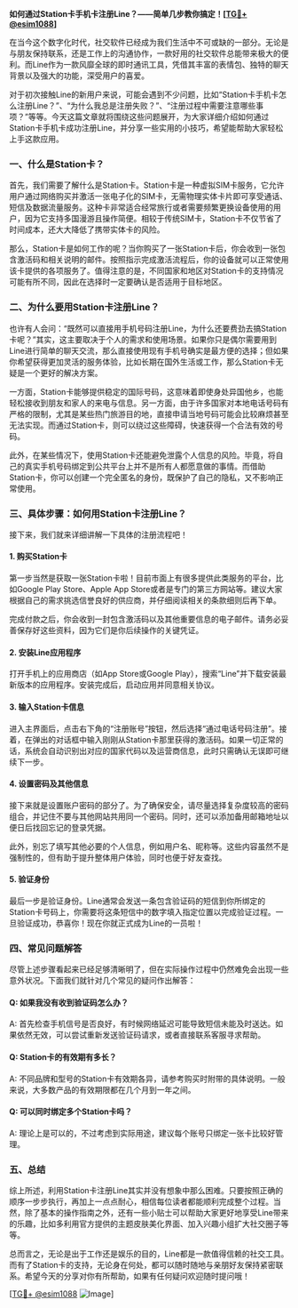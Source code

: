 **如何通过Station卡手机卡注册Line？——简单几步教你搞定！[[TG💪+ @esim1088](https://t.me/s/esim1088)]**

在当今这个数字化时代，社交软件已经成为我们生活中不可或缺的一部分。无论是与朋友保持联系，还是工作上的沟通协作，一款好用的社交软件总能带来极大的便利。而Line作为一款风靡全球的即时通讯工具，凭借其丰富的表情包、独特的聊天背景以及强大的功能，深受用户的喜爱。

对于初次接触Line的新用户来说，可能会遇到不少问题，比如“Station卡手机卡怎么注册Line？”、“为什么我总是注册失败？”、“注册过程中需要注意哪些事项？”等等。今天这篇文章就将围绕这些问题展开，为大家详细介绍如何通过Station卡手机卡成功注册Line，并分享一些实用的小技巧，希望能帮助大家轻松上手这款应用。

### 一、什么是Station卡？

首先，我们需要了解什么是Station卡。Station卡是一种虚拟SIM卡服务，它允许用户通过网络购买并激活一张电子化的SIM卡，无需物理实体卡片即可享受通话、短信及数据流量服务。这种卡非常适合经常旅行或者需要频繁更换设备使用的用户，因为它支持多国漫游且操作简便。相较于传统SIM卡，Station卡不仅节省了时间成本，还大大降低了携带实体卡的风险。

那么，Station卡是如何工作的呢？当你购买了一张Station卡后，你会收到一张包含激活码和相关说明的邮件。按照指示完成激活流程后，你的设备就可以正常使用该卡提供的各项服务了。值得注意的是，不同国家和地区对Station卡的支持情况可能有所不同，因此在选择时一定要确认是否适用于目标地区。

### 二、为什么要用Station卡注册Line？

也许有人会问：“既然可以直接用手机号码注册Line，为什么还要费劲去搞Station卡呢？”其实，这主要取决于个人的需求和使用场景。如果你只是偶尔需要用到Line进行简单的聊天交流，那么直接使用现有手机号确实是最方便的选择；但如果你希望获得更加灵活的服务体验，比如长期在国外生活或工作，那么Station卡无疑是一个更好的解决方案。

一方面，Station卡能够提供稳定的国际号码，这意味着即使身处异国他乡，也能轻松接收到朋友和家人的来电与信息。另一方面，由于许多国家对本地电话号码有严格的限制，尤其是某些热门旅游目的地，直接申请当地号码可能会比较麻烦甚至无法实现。而通过Station卡，则可以绕过这些障碍，快速获得一个合法有效的号码。

此外，在某些情况下，使用Station卡还能避免泄露个人信息的风险。毕竟，将自己的真实手机号码绑定到公共平台上并不是所有人都愿意做的事情。而借助Station卡，你可以创建一个完全匿名的身份，既保护了自己的隐私，又不影响正常使用。

### 三、具体步骤：如何用Station卡注册Line？

接下来，我们就来详细讲解一下具体的注册流程吧！

#### 1. 购买Station卡

第一步当然是获取一张Station卡啦！目前市面上有很多提供此类服务的平台，比如Google Play Store、Apple App Store或者是专门的第三方网站等。建议大家根据自己的需求挑选信誉良好的供应商，并仔细阅读相关的条款细则后再下单。

完成付款之后，你会收到一封包含激活码以及其他重要信息的电子邮件。请务必妥善保存好这些资料，因为它们是你后续操作的关键凭证。

#### 2. 安装Line应用程序

打开手机上的应用商店（如App Store或Google Play），搜索“Line”并下载安装最新版本的应用程序。安装完成后，启动应用并同意相关协议。

#### 3. 输入Station卡信息

进入主界面后，点击右下角的“注册账号”按钮，然后选择“通过电话号码注册”。接着，在弹出的对话框中输入刚刚从Station卡那里获得的激活码。如果一切正常的话，系统会自动识别出对应的国家代码以及运营商信息，此时只需确认无误即可继续下一步。

#### 4. 设置密码及其他信息

接下来就是设置账户密码的部分了。为了确保安全，请尽量选择复杂度较高的密码组合，并记住不要与其他网站共用同一个密码。同时，还可以添加备用邮箱地址以便日后找回忘记的登录凭据。

此外，别忘了填写其他必要的个人信息，例如用户名、昵称等。这些内容虽然不是强制性的，但有助于提升整体用户体验，同时也便于好友查找。

#### 5. 验证身份

最后一步是验证身份。Line通常会发送一条包含验证码的短信到你所绑定的Station卡号码上，你需要将这条短信中的数字填入指定位置以完成验证过程。一旦验证成功，恭喜你！现在你就正式成为Line的一员啦！

### 四、常见问题解答

尽管上述步骤看起来已经足够清晰明了，但在实际操作过程中仍然难免会出现一些意外状况。下面我们就针对几个常见的疑问作出解答：

#### Q: 如果我没有收到验证码怎么办？
A: 首先检查手机信号是否良好，有时候网络延迟可能导致短信未能及时送达。如果依然无效，可以尝试重新发送验证码请求，或者直接联系客服寻求帮助。

#### Q: Station卡的有效期有多长？
A: 不同品牌和型号的Station卡有效期各异，请参考购买时附带的具体说明。一般来说，大多数产品的有效期限都在几个月到一年之间。

#### Q: 可以同时绑定多个Station卡吗？
A: 理论上是可以的，不过考虑到实际用途，建议每个账号只绑定一张卡比较好管理。

### 五、总结

综上所述，利用Station卡注册Line其实并没有想象中那么困难。只要按照正确的顺序一步步执行，再加上一点点耐心，相信每位读者都能顺利完成整个过程。当然，除了基本的操作指南之外，还有一些小贴士可以帮助大家更好地享受Line带来的乐趣，比如多利用官方提供的主题皮肤美化界面、加入兴趣小组扩大社交圈子等等。

总而言之，无论是出于工作还是娱乐的目的，Line都是一款值得信赖的社交工具。而有了Station卡的支持，无论身在何处，都可以随时随地与亲朋好友保持紧密联系。希望今天的分享对你有所帮助，如果有任何疑问欢迎随时提问哦！

[[TG💪+ @esim1088](https://t.me/s/esim1088) ![Image](https://i.postimg.cc/4NQfJmqS/Snipaste-2025-05-13-00-14-12.png)]